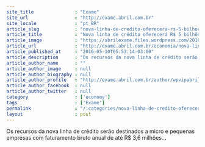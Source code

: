```yaml
---
site_title               : "Exame"
site_url                 : "http://exame.abril.com.br"
site_locale              : "pt_BR"
article_slug             : "nova-linha-de-credito-oferecera-rs-5-bilhoes-para-pmes"
article_title            : "Nova linha de crédito oferecerá R$ 5 bilhões para PMEs"
article_image            : "https://abrilexame.files.wordpress.com/2016/09/size_960_16_9_mulher-empreendedora-negra-jovem-padaria-empreendedorismo-negocio1.jpg?quality=70&strip=all&w=960"
article_url              : "http://exame.abril.com.br/economia/nova-linha-de-credito-oferecera-r-5-bilhoes-para-micro-e-pequenas-empresas/"
article_published_at     : "2016-05-10T05:53:14-03:00"
article_description      : "Os recursos da nova linha de crédito serão destinados a micro e pequenas empresas com faturamento bruto anual de até R$ 3,6 milhões..."
article_author_name      : ""
article_author_image     : null
article_author_biography : null
article_author_profile   : "http://exame.abril.com.br/author/wpvipabril/"
article_author_facebook  : null
article_author_twitter   : null
category                 : ['economy']
tags                     : ['Exame']
permalink                : "/:categories/nova-linha-de-credito-oferecera-rs-5-bilhoes-para-pmes/"
layout                   : post
---
```


Os recursos da nova linha de crédito serão destinados a micro e pequenas empresas com faturamento bruto anual de até R$ 3,6 milhões...
